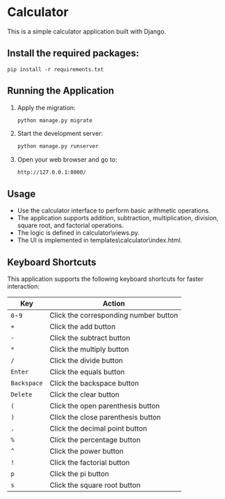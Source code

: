 # Calculator

This is a simple calculator application built with Django.

## Install the required packages:

    pip install -r requirements.txt

## Running the Application

1. Apply the migration:

    ```sh
    python manage.py migrate
    ```

2. Start the development server:

    ```sh
    python manage.py runserver
    ```

3. Open your web browser and go to:

    ```
    http://127.0.0.1:8000/
    ```

## Usage

- Use the calculator interface to perform basic arithmetic operations.
- The application supports addition, subtraction, multiplication, division, square root, and factorial operations.
- The logic is defined in calculator\views.py.
- The UI is implemented in templates\calculator\index.html.

## Keyboard Shortcuts

This application supports the following keyboard shortcuts for faster interaction:

| Key             | Action                          |
|-----------------|---------------------------------|
| `0`-`9`         | Click the corresponding number button |
| `+`             | Click the add button           |
| `-`             | Click the subtract button      |
| `*`             | Click the multiply button      |
| `/`             | Click the divide button        |
| `Enter`         | Click the equals button        |
| `Backspace`     | Click the backspace button     |
| `Delete`        | Click the clear button         |
| `(`             | Click the open parenthesis button |
| `)`             | Click the close parenthesis button |
| `.`             | Click the decimal point button |
| `%`             | Click the percentage button    |
| `^`             | Click the power button         |
| `!`             | Click the factorial button     |
| `p`             | Click the pi button            |
| `s`             | Click the square root button   |
